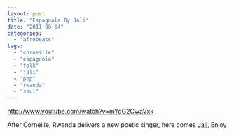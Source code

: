```yaml
---
layout: post
title: "Espagnola By Jali"
date: "2011-08-04"
categories: 
  - "afrobeats"
tags: 
  - "corneille"
  - "espagnola"
  - "folk"
  - "jali"
  - "pop"
  - "rwanda"
  - "soul"
---
```


http://www.youtube.com/watch?v=mYqG2CwaVxk

After Corneille, Rwanda delivers a new poetic singer, here comes [Jali](http://www.youtube.com/redirect?q=http%3A%2F%2Fjalimusic.tumblr.com%2F&session_token=6IaEXIn5IR962aSDYQpzWHXZS0x8MTMxMjU3NTUyMkAxMzEyNDg5MTIy "Jali Official Website"), Enjoy
